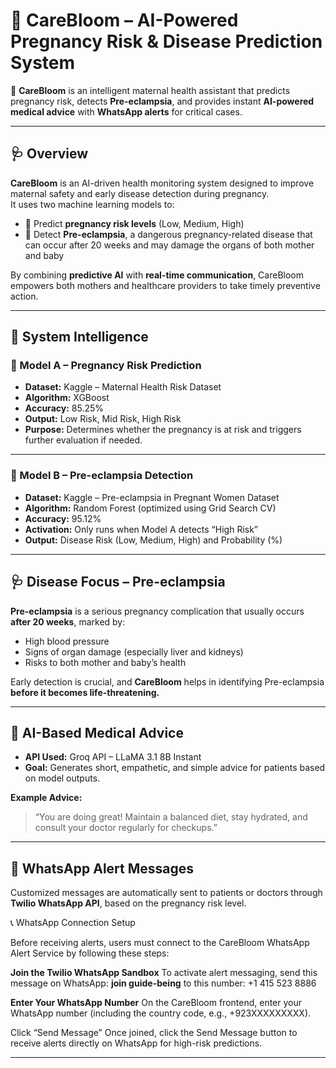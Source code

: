 # 🌸 CareBloom – AI-Powered Pregnancy Risk & Disease Prediction System

🤰 **CareBloom** is an intelligent maternal health assistant that predicts pregnancy risk, detects **Pre-eclampsia**, and provides instant **AI-powered medical advice** with **WhatsApp alerts** for critical cases.

---

## 🩺 Overview

**CareBloom** is an AI-driven health monitoring system designed to improve maternal safety and early disease detection during pregnancy.  
It uses two machine learning models to:

- 🔹 Predict **pregnancy risk levels** (Low, Medium, High)  
- 🔹 Detect **Pre-eclampsia**, a dangerous pregnancy-related disease that can occur after 20 weeks and may damage the organs of both mother and baby  

By combining **predictive AI** with **real-time communication**, CareBloom empowers both mothers and healthcare providers to take timely preventive action.

---

## 🧠 System Intelligence

### 🧩 Model A – Pregnancy Risk Prediction
- **Dataset:** Kaggle – Maternal Health Risk Dataset  
- **Algorithm:** XGBoost  
- **Accuracy:** 85.25%  
- **Output:** Low Risk, Mid Risk, High Risk  
- **Purpose:** Determines whether the pregnancy is at risk and triggers further evaluation if needed.

---

### 💉 Model B – Pre-eclampsia Detection
- **Dataset:** Kaggle – Pre-eclampsia in Pregnant Women Dataset  
- **Algorithm:** Random Forest (optimized using Grid Search CV)  
- **Accuracy:** 95.12%  
- **Activation:** Only runs when Model A detects “High Risk”  
- **Output:** Disease Risk (Low, Medium, High) and Probability (%)

---

## 🩺 Disease Focus – Pre-eclampsia

**Pre-eclampsia** is a serious pregnancy complication that usually occurs **after 20 weeks**, marked by:

- High blood pressure  
- Signs of organ damage (especially liver and kidneys)  
- Risks to both mother and baby’s health  

Early detection is crucial, and **CareBloom** helps in identifying Pre-eclampsia **before it becomes life-threatening.**

---

## 💬 AI-Based Medical Advice

- **API Used:** Groq API – LLaMA 3.1 8B Instant  
- **Goal:** Generates short, empathetic, and simple advice for patients based on model outputs.

**Example Advice:**
> “You are doing great! Maintain a balanced diet, stay hydrated, and consult your doctor regularly for checkups.”

---

## 💌 WhatsApp Alert Messages

Customized messages are automatically sent to patients or doctors through **Twilio WhatsApp API**, based on the pregnancy risk level.

📞 WhatsApp Connection Setup

Before receiving alerts, users must connect to the CareBloom WhatsApp Alert Service by following these steps:

**Join the Twilio WhatsApp Sandbox**
To activate alert messaging, send this message on WhatsApp:
**join guide-being**
to this number:
+1 415 523 8886

**Enter Your WhatsApp Number**
On the CareBloom frontend, enter your WhatsApp number (including the country code, e.g., +923XXXXXXXXX).

Click “Send Message”
Once joined, click the Send Message button to receive alerts directly on WhatsApp for high-risk predictions.

---

